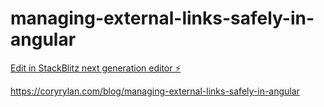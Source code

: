 # managing-external-links-safely-in-angular

[Edit in StackBlitz next generation editor ⚡️](https://stackblitz.com/~/github.com/coryrylan/managing-external-links-safely-in-angular)

https://coryrylan.com/blog/managing-external-links-safely-in-angular